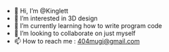 - 👋 Hi, I’m @Kinglett
- 👀 I’m interested in 3D design
- 🌱 I’m currently learning how to write program code
- 💞️ I’m looking to collaborate on just myself
- 📫 How to reach me : 404mugi@gmail.com

<!---
Kinglett/Kinglett is a ✨ special ✨ repository because its `README.md` (this file) appears on your GitHub profile.
You can click the Preview link to take a look at your changes.
--->
